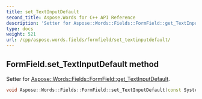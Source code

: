 ```yaml
---
title: set_TextInputDefault
second_title: Aspose.Words for C++ API Reference
description: 'Setter for Aspose::Words::Fields::FormField::get_TextInputDefault.'
type: docs
weight: 521
url: /cpp/aspose.words.fields/formfield/set_textinputdefault/
---
```

## FormField.set_TextInputDefault method


Setter for [Aspose::Words::Fields::FormField::get_TextInputDefault](../get_textinputdefault/).

```cpp
void Aspose::Words::Fields::FormField::set_TextInputDefault(const System::String &value)
```

